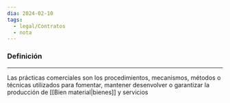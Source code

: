 ```yaml
---
dia: 2024-02-10
tags:
  - legal/Contratos
  - nota
---
```

### Definición
---
Las prácticas comerciales son los procedimientos, mecanismos, métodos o técnicas utilizados para fomentar, mantener desenvolver o garantizar la producción de [[Bien material|bienes]] y servicios